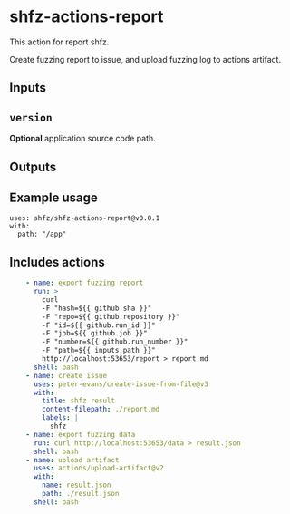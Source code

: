 # shfz-actions-report

This action for report shfz.

Create fuzzing report to issue, and upload fuzzing log to actions artifact.

## Inputs

## `version`

**Optional** application source code path.

## Outputs

## Example usage

```
uses: shfz/shfz-actions-report@v0.0.1
with:
  path: "/app"
```

## Includes actions

```yml
    - name: export fuzzing report
      run: >
        curl
        -F "hash=${{ github.sha }}"
        -F "repo=${{ github.repository }}"
        -F "id=${{ github.run_id }}"
        -F "job=${{ github.job }}"
        -F "number=${{ github.run_number }}"
        -F "path=${{ inputs.path }}"
        http://localhost:53653/report > report.md
      shell: bash
    - name: create issue
      uses: peter-evans/create-issue-from-file@v3
      with:
        title: shfz result
        content-filepath: ./report.md
        labels: |
          shfz
    - name: export fuzzing data
      run: curl http://localhost:53653/data > result.json
      shell: bash
    - name: upload artifact
      uses: actions/upload-artifact@v2
      with:
        name: result.json
        path: ./result.json
      shell: bash
```

